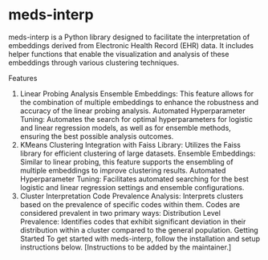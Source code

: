 # meds-interp
meds-interp is a Python library designed to facilitate the interpretation of embeddings derived from Electronic Health Record (EHR) data. It includes helper functions that enable the visualization and analysis of these embeddings through various clustering techniques.

Features
1. Linear Probing Analysis
Ensemble Embeddings: This feature allows for the combination of multiple embeddings to enhance the robustness and accuracy of the linear probing analysis.
Automated Hyperparameter Tuning: Automates the search for optimal hyperparameters for logistic and linear regression models, as well as for ensemble methods, ensuring the best possible analysis outcomes.
2. KMeans Clustering
Integration with Faiss Library: Utilizes the Faiss library for efficient clustering of large datasets.
Ensemble Embeddings: Similar to linear probing, this feature supports the ensembling of multiple embeddings to improve clustering results.
Automated Hyperparameter Tuning: Facilitates automated searching for the best logistic and linear regression settings and ensemble configurations.
3. Cluster Interpretation
Code Prevalence Analysis: Interprets clusters based on the prevalence of specific codes within them. Codes are considered prevalent in two primary ways:
Distribution Level Prevalence: Identifies codes that exhibit significant deviation in their distribution within a cluster compared to the general population.
Getting Started
To get started with meds-interp, follow the installation and setup instructions below. [Instructions to be added by the maintainer.]
